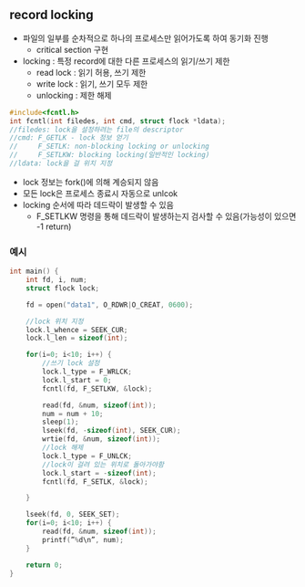 ## record locking

- 파일의 일부를 순차적으로 하나의 프로세스만 읽어가도록 하여 동기화 진행
    - critical section 구현
- locking : 특정 record에 대한 다른 프로세스의 읽기/쓰기 제한
    - read lock : 읽기 허용, 쓰기 제한
    - write lock : 읽기, 쓰기 모두 제한
    - unlocking : 제한 해제

```c
#include<fcntl.h>
int fcntl(int filedes, int cmd, struct flock *ldata);
//filedes: lock을 설정하려는 file의 descriptor
//cmd: F_GETLK - lock 정보 얻기
//     F_SETLK: non-blocking locking or unlocking
//     F_SETLKW: blocking locking(일반적인 locking)
//ldata: lock을 걸 위치 지정
```

- lock 정보는 fork()에 의해 계승되지 않음
- 모든 lock은 프로세스 종료시 자동으로 unlcok
- locking 순서에 따라 데드락이 발생할 수 있음
    - F_SETLKW 명령을 통해 데드락이 발생하는지 검사할 수 있음(가능성이 있으면 -1 return)

### 예시

```c
int main() {
	int fd, i, num;
	struct flock lock;

	fd = open("data1", O_RDWR|O_CREAT, 0600);

	//lock 위치 지정
	lock.l_whence = SEEK_CUR;
	lock.l_len = sizeof(int);

	for(i=0; i<10; i++) {
		//쓰기 lock 설정
		lock.l_type = F_WRLCK;
		lock.l_start = 0;
		fcntl(fd, F_SETLKW, &lock);

		read(fd, &num, sizeof(int));
		num = num + 10;
		sleep(1);
		lseek(fd, -sizeof(int), SEEK_CUR);
		wrtie(fd, &num, sizeof(int));
		//lock 해제
		lock.l_type = F_UNLCK;
		//lock이 걸려 있는 위치로 돌아가야함
		lock.l_start = -sizeof(int);
		fcntl(fd, F_SETLK, &lock);

	}

	lseek(fd, 0, SEEK_SET);
	for(i=0; i<10; i++) {
		read(fd, &num, sizeof(int));
		printf(”%d\n”, num);
	}

	return 0;
}
```
